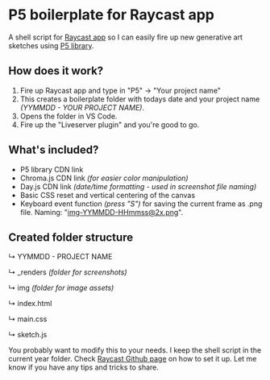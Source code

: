 # P5 boilerplate for Raycast app
A shell script for [Raycast app](https://raycast.com/) so I can easily fire up new generative art sketches using [P5 library](https://p5js.org/).

## How does it work?
1. Fire up Raycast app and type in "P5" → "Your project name"
2. This creates a boilerplate folder with todays date and your project name _(YYMMDD - YOUR PROJECT NAME)_.
3. Opens the folder in VS Code.
4. Fire up the "Liveserver plugin" and you're good to go.

## What's included?
* P5 library CDN link
* Chroma.js CDN link _(for easier color manipulation)_
* Day.js CDN link _(date/time formatting - used in screenshot file naming)_
* Basic CSS reset and vertical centering of the canvas
* Keyboard event function _(press "S")_ for saving the current frame as .png file. Naming: "img-YYMMDD-HHmmss@2x.png".

## Created folder structure
↳ YYMMDD - PROJECT NAME

  ↳ \_renders _(folder for screenshots)_
  
  ↳ img _(folder for image assets)_
  
  ↳ index.html
  
  ↳ main.css
  
  ↳ sketch.js
    
You probably want to modify this to your needs. I keep the shell script in the current year folder.
Check [Raycast Github page](https://github.com/raycast/script-commands#install-script-commands-from-this-repository) on how to set it up.
Let me know if you have any tips and tricks to share.
